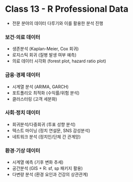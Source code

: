 # Class 13 - R Professional Data

- 전문 분야의 데이터 다루기와 이를 활용한 분석 진행

### 보건·의료 데이터
- 생존분석 (Kaplan-Meier, Cox 회귀)
- 로지스틱 회귀 (질병 발생 여부 예측)
- 의료 데이터 시각화 (forest plot, hazard ratio plot)

### 금융·경제 데이터
- 시계열 분석 (ARIMA, GARCH)
- 포트폴리오 최적화 (수익률/위험 분석)
- 클러스터링 (고객 세분화)

### 사회·정치 데이터
- 회귀분석/다중회귀 (투표 성향 분석)
- 텍스트 마이닝 (정치 연설문, SNS 감성분석)
- 네트워크 분석 (정치인/단체 간 관계망)

### 환경·기상 데이터
- 시계열 예측 (기후 변화 추세)
- 공간분석 (GIS + R: sf, sp 패키지 활용)
- 다변량 분석 (환경 요인과 건강의 상관관계)